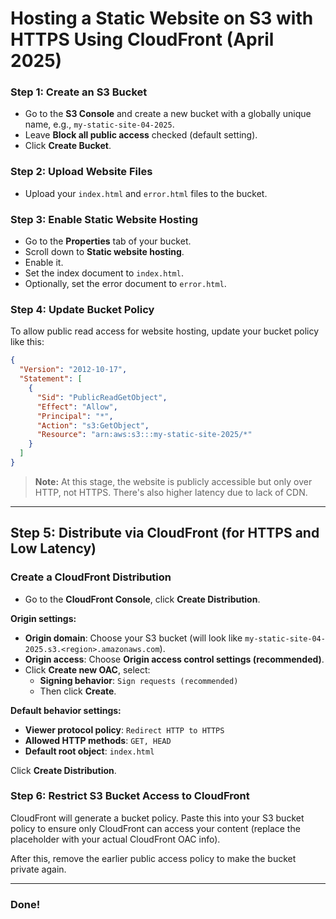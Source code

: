 # Hosting a Static Website on S3 with HTTPS Using CloudFront (April 2025)

### Step 1: Create an S3 Bucket

- Go to the **S3 Console** and create a new bucket with a globally unique name, e.g., `my-static-site-04-2025`.
- Leave **Block all public access** checked (default setting).
- Click **Create Bucket**.

### Step 2: Upload Website Files

- Upload your `index.html` and `error.html` files to the bucket.

### Step 3: Enable Static Website Hosting

- Go to the **Properties** tab of your bucket.
- Scroll down to **Static website hosting**.
- Enable it.
- Set the index document to `index.html`.
- Optionally, set the error document to `error.html`.

### Step 4: Update Bucket Policy

To allow public read access for website hosting, update your bucket policy like this:

```json
{
  "Version": "2012-10-17",
  "Statement": [
    {
      "Sid": "PublicReadGetObject",
      "Effect": "Allow",
      "Principal": "*",
      "Action": "s3:GetObject",
      "Resource": "arn:aws:s3:::my-static-site-2025/*"
    }
  ]
}
```

> **Note:** At this stage, the website is publicly accessible but only over HTTP, not HTTPS. There's also higher latency due to lack of CDN.

---

## Step 5: Distribute via CloudFront (for HTTPS and Low Latency)

### Create a CloudFront Distribution

- Go to the **CloudFront Console**, click **Create Distribution**.

**Origin settings:**
- **Origin domain**: Choose your S3 bucket (will look like `my-static-site-04-2025.s3.<region>.amazonaws.com`).
- **Origin access**: Choose **Origin access control settings (recommended)**.
- Click **Create new OAC**, select:
  - **Signing behavior**: `Sign requests (recommended)`
  - Then click **Create**.

**Default behavior settings:**
- **Viewer protocol policy**: `Redirect HTTP to HTTPS`
- **Allowed HTTP methods**: `GET, HEAD`
- **Default root object**: `index.html`

Click **Create Distribution**.

### Step 6: Restrict S3 Bucket Access to CloudFront

CloudFront will generate a bucket policy. Paste this into your S3 bucket policy to ensure only CloudFront can access your content (replace the placeholder with your actual CloudFront OAC info).

After this, remove the earlier public access policy to make the bucket private again.

---

### Done!  

